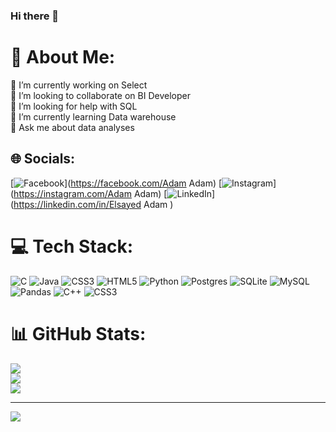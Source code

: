 ### Hi there 👋
# 💫 About Me:
🔭 I’m currently working on Select<br>👯 I’m looking to collaborate on BI Developer<br>🤝 I’m looking for help with SQL<br>🌱 I’m currently learning Data warehouse<br>💬 Ask me about data analyses<br>


## 🌐 Socials:
[![Facebook](https://img.shields.io/badge/Facebook-%231877F2.svg?logo=Facebook&logoColor=white)](https://facebook.com/Adam Adam) [![Instagram](https://img.shields.io/badge/Instagram-%23E4405F.svg?logo=Instagram&logoColor=white)](https://instagram.com/Adam Adam) [![LinkedIn](https://img.shields.io/badge/LinkedIn-%230077B5.svg?logo=linkedin&logoColor=white)](https://linkedin.com/in/Elsayed Adam ) 

# 💻 Tech Stack:
![C](https://img.shields.io/badge/c-%2300599C.svg?style=for-the-badge&logo=c&logoColor=white) ![Java](https://img.shields.io/badge/java-%23ED8B00.svg?style=for-the-badge&logo=openjdk&logoColor=white) ![CSS3](https://img.shields.io/badge/css3-%231572B6.svg?style=for-the-badge&logo=css3&logoColor=white) ![HTML5](https://img.shields.io/badge/html5-%23E34F26.svg?style=for-the-badge&logo=html5&logoColor=white) ![Python](https://img.shields.io/badge/python-3670A0?style=for-the-badge&logo=python&logoColor=ffdd54) ![Postgres](https://img.shields.io/badge/postgres-%23316192.svg?style=for-the-badge&logo=postgresql&logoColor=white) ![SQLite](https://img.shields.io/badge/sqlite-%2307405e.svg?style=for-the-badge&logo=sqlite&logoColor=white) ![MySQL](https://img.shields.io/badge/mysql-%2300000f.svg?style=for-the-badge&logo=mysql&logoColor=white) ![Pandas](https://img.shields.io/badge/pandas-%23150458.svg?style=for-the-badge&logo=pandas&logoColor=white) ![C++](https://img.shields.io/badge/c++-%2300599C.svg?style=for-the-badge&logo=c%2B%2B&logoColor=white) ![CSS3](https://img.shields.io/badge/css3-%231572B6.svg?style=for-the-badge&logo=css3&logoColor=white)
# 📊 GitHub Stats:
![](https://github-readme-stats.vercel.app/api?username=elsayedadam206&theme=dark&hide_border=false&include_all_commits=true&count_private=true)<br/>
![](https://github-readme-streak-stats.herokuapp.com/?user=elsayedadam206&theme=dark&hide_border=false)<br/>
![](https://github-readme-stats.vercel.app/api/top-langs/?username=elsayedadam206&theme=dark&hide_border=false&include_all_commits=true&count_private=true&layout=compact)

---
[![](https://visitcount.itsvg.in/api?id=elsayedadam206&icon=0&color=0)](https://visitcount.itsvg.in)

<!-- Proudly created with GPRM ( https://gprm.itsvg.in ) -->
